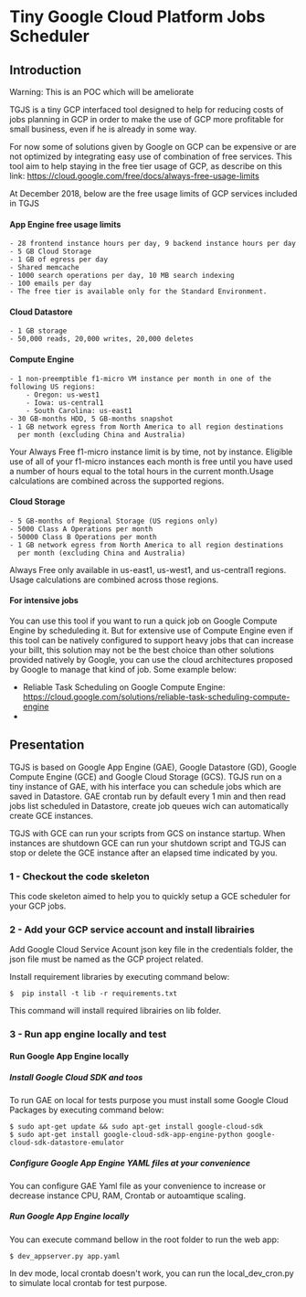 # Tiny Google Cloud Platform Jobs Scheduler

## Introduction 

Warning: This is an POC which will be ameliorate

TGJS is a tiny GCP interfaced tool designed to help for reducing  costs of jobs planning in GCP in order to make the use of GCP more profitable for small business, even if he is already in some way.

For now some of solutions given by Google on GCP can be expensive or are not optimized by integrating easy use of combination of free services. This tool aim to help staying in the free tier usage of GCP,  as describe on this link: https://cloud.google.com/free/docs/always-free-usage-limits

At December 2018, below are the free usage limits of GCP services included in TGJS

#### App Engine free usage limits

```
- 28 frontend instance hours per day, 9 backend instance hours per day
- 5 GB Cloud Storage
- 1 GB of egress per day
- Shared memcache
- 1000 search operations per day, 10 MB search indexing
- 100 emails per day
- The free tier is available only for the Standard Environment.
```

#### Cloud Datastore

```
- 1 GB storage
- 50,000 reads, 20,000 writes, 20,000 deletes
```

#### Compute Engine

```
- 1 non-preemptible f1-micro VM instance per month in one of the following US regions:
    - Oregon: us-west1
    - Iowa: us-central1
    - South Carolina: us-east1
- 30 GB-months HDD, 5 GB-months snapshot
- 1 GB network egress from North America to all region destinations 
  per month (excluding China and Australia)
```

Your Always Free f1-micro instance limit is by time, not by instance. Eligible use of all of your f1-micro instances each month is free until you have used a number of hours equal to the total hours in the current month.Usage calculations are combined across the supported regions.

#### Cloud Storage

```
- 5 GB-months of Regional Storage (US regions only)
- 5000 Class A Operations per month
- 50000 Class B Operations per month
- 1 GB network egress from North America to all region destinations 
  per month (excluding China and Australia)
```

Always Free only available in us-east1, us-west1, and us-central1 regions. Usage calculations are combined across those regions.

#### For intensive jobs 

You can use this tool if you want to run a quick job on Google Compute Engine by scheduleding it. But for extensive use of Compute Engine even if this tool can be natively configured to support heavy jobs that can increase your billt, this solution may not be the best choice than other solutions provided natively by Google, you can use the cloud architectures proposed by Google to manage that kind of job. Some example below:
- Reliable Task Scheduling on Google Compute Engine: https://cloud.google.com/solutions/reliable-task-scheduling-compute-engine
- 



## Presentation 

TGJS is based on Google App Engine (GAE), Google Datastore (GD), Google Compute Engine (GCE) and Google Cloud Storage (GCS). TGJS run on a tiny instance of GAE, with his interface you can schedule jobs which are saved in Datastore. GAE crontab run by default every 1 min and then read jobs list scheduled in Datastore, create job queues wich can automatically create GCE instances.

TGJS with GCE can run your scripts from GCS on instance startup. When instances are shutdown GCE can run your shutdown script and TGJS can  stop or delete the GCE instance after an elapsed time indicated by you.

### 1 - Checkout the code skeleton

This code skeleton aimed to help you to quickly setup a GCE scheduler for your GCP jobs.

### 2 - Add your GCP service account and install librairies

Add Google Cloud Service Acount json key file in the credentials folder, the json file must be named as the GCP project related.

Install requirement libraries by executing command below:

```
$  pip install -t lib -r requirements.txt
```

This command will install required librairies on lib folder.

### 3 - Run app engine locally and test

#### Run Google App Engine locally

##### Install Google Cloud SDK and toos

To run GAE on local for tests purpose you must install some Google Cloud Packages by executing command below:

```
$ sudo apt-get update && sudo apt-get install google-cloud-sdk
$ sudo apt-get install google-cloud-sdk-app-engine-python google-cloud-sdk-datastore-emulator 
```

##### Configure Google App Engine YAML files at your convenience

You can configure GAE Yaml file as your convenience to increase or decrease instance CPU, RAM, Crontab or autoamtique scaling.

##### Run Google App Engine locally

You can execute command bellow in the root folder to run the web app:

```
$ dev_appserver.py app.yaml 
```

In dev mode, local crontab doesn't work, you can run the local_dev_cron.py to simulate local crontab for test purpose.






